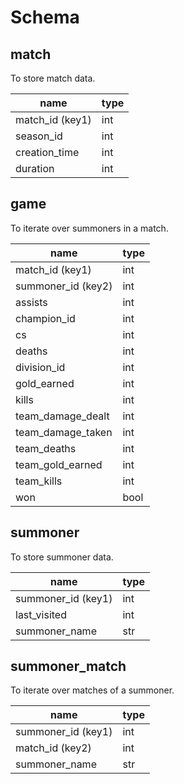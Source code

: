 # Schema

## match
To store match data.

| name            | type |
| ---             | ---  |
| match_id (key1) | int  |
| season_id       | int  |
| creation_time   | int  |
| duration        | int  |


## game
To iterate over summoners in a match.

| name                               | type |
| ---                                | ---  |
| match_id (key1)                    | int  |
| summoner_id (key2)                 | int  |
| assists                            | int  |
| champion_id                        | int  |
| cs                                 | int  |
| deaths                             | int  |
| division_id                        | int  |
| gold_earned                        | int  |
| kills                              | int  |
| team_damage_dealt                  | int  |
| team_damage_taken                  | int  |
| team_deaths                        | int  |
| team_gold_earned                   | int  |
| team_kills                         | int  |
| won                                | bool |


## summoner
To store summoner data.

| name               | type |
| ---                | ---  |
| summoner_id (key1) | int  |
| last_visited       | int  |
| summoner_name      | str  |


## summoner_match
To iterate over matches of a summoner.

| name               | type |
| ---                | ---  |
| summoner_id (key1) | int  |
| match_id (key2)    | int  |
| summoner_name      | str  |
